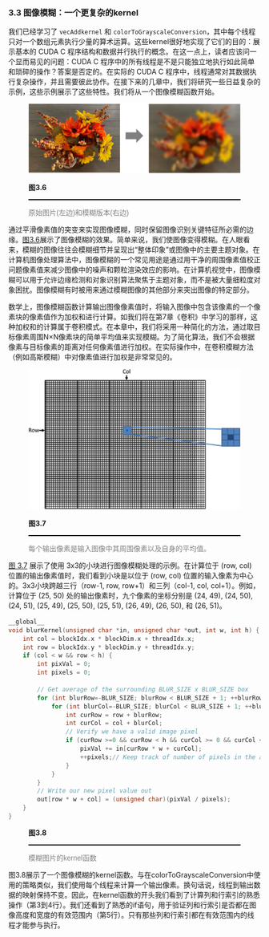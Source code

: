 ### 3.3 图像模糊：一个更复杂的kernel

我们已经学习了 `vecAddkernel` 和 `colorToGrayscaleConversion`，其中每个线程只对一个数组元素执行少量的算术运算。这些kernel很好地实现了它们的目的：展示基本的 CUDA C 程序结构和数据并行执行的概念。在这一点上，读者应该问一个显而易见的问题：CUDA C 程序中的所有线程是不是只能独立地执行如此简单和琐碎的操作？答案是否定的。在实际的 CUDA C 程序中，线程通常对其数据执行复杂操作，并且需要彼此协作。在接下来的几章中，我们将研究一些日益复杂的示例，这些示例展示了这些特性。我们将从一个图像模糊函数开始。

<figure>
    <style>
     hr {
         border: none;
         height: 2px;
         background-color: black;
         margin: 5px auto;
     }
	</style>
    <img id="fig3.6" src="..\pic\chapter3\fig3.6.jpeg">
    <figcaption>
        <p class="no-indent" style="font-weight: bold;">
        图3.6
        </p>
       	<hr style="border: none; height: 2px; background-color: black; margin: 5px auto;">
        <p class="no-indent" style="font-family: 'Arial', 'Helvetica', sans-serif;color: #808080">
            原始图片(左边)和模糊版本(右边)
        </p>
    </figcaption>
</figure>

通过平滑像素值的突变来实现图像模糊，同时保留图像识别关键特征所必需的边缘。[图3.6](#fig3.6)展示了图像模糊的效果。简单来说，我们使图像变得模糊。在人眼看来，模糊的图像往往会模糊细节并呈现出“整体印象”或图像中的主要主题对象。在计算机图像处理算法中，图像模糊的一个常见用途是通过用干净的周围像素值校正问题像素值来减少图像中的噪声和颗粒渲染效应的影响。在计算机视觉中，图像模糊可以用于允许边缘检测和对象识别算法聚焦于主题对象，而不是被大量细粒度对象困扰。图像模糊有时被用来通过模糊图像的其他部分来突出图像的特定部分。

数学上，图像模糊函数计算输出图像像素值时，将输入图像中包含该像素的一个像素块的像素值作为加权和进行计算。如我们将在第7章《卷积》中学习的那样，这种加权和的计算属于卷积模式。在本章中，我们将采用一种简化的方法，通过取目标像素周围N×N像素块的简单平均值来实现模糊。为了简化算法，我们不会根据像素与目标像素的距离对任何像素值进行加权。在实际操作中，在卷积模糊方法（例如高斯模糊）中对像素值进行加权是非常常见的。

<figure>
    <style>
     hr {
         border: none;
         height: 2px;
         background-color: black;
         margin: 5px auto;
     }
	</style>
    <img id="fig3.7" src="..\pic\chapter3\fig3.7.jpeg">
    <figcaption>
        <p class="no-indent" style="font-weight: bold;">
        图3.7
        </p>
       	<hr style="border: none; height: 2px; background-color: black; margin: 5px auto;">
        <p class="no-indent" style="font-family: 'Arial', 'Helvetica', sans-serif;color: #808080">
            每个输出像素是输入图像中其周围像素以及自身的平均值。
        </p>
    </figcaption>
</figure>

[图 3.7](#fig3.7) 展示了使用 3x3的小块进行图像模糊处理的示例。在计算位于 (row, col) 位置的输出像素值时，我们看到小块是以位于 (row, col) 位置的输入像素为中心的。3x3小块跨越三行（row-1, row, row+1）和三列（col-1, col, col+1）。例如，计算位于 (25, 50) 处的输出像素时，九个像素的坐标分别是 (24, 49), (24, 50), (24, 51), (25, 49), (25, 50), (25, 51), (26, 49), (26, 50), 和 (26, 51)。

```c
__global__
void blurKernel(unsigned char *in, unsigned char *out, int w, int h) {
    int col = blockIdx.x * blockDim.x + threadIdx.x;
    int row = blockIdx.y * blockDim.y + threadIdx.y;
    if (col < w && row < h) {
        int pixVal = 0;
        int pixels = 0;
        
        // Get average of the surrounding BLUR_SIZE x BLUR_SIZE box
        for (int blurRow=-BLUR_SIZE; blurRow < BLUR_SIZE + 1; ++blurRow) {
            for (int blurCol=-BLUR_SIZE; blurCol < BLUR_SIZE + 1; ++blurCol) {
                int curRow = row + blurRow;
                int curCol = col + blurCol;
                // Verify we have a valid image pixel
                if (curRow >=0 && curRow < h && curCol >= 0 && curCol < w) {
                    pixVal += in[curRow * w + curCol];
                    ++pixels;// Keep track of number of pixels in the avg
                }
            }
        }
        // Write our new pixel value out
        out[row * w + col] = (unsigned char)(pixVal / pixels);
    }
}
```

<figure>
    <style>
     hr {
         border: none;
         height: 2px;
         background-color: black;
         margin: 5px auto;
     }
	</style>
    <figcaption>
        <p class="no-indent" style="font-weight: bold;">
        图3.8
        </p>
       	<hr style="border: none; height: 2px; background-color: black; margin: 5px auto;">
        <p class="no-indent" style="font-family: 'Arial', 'Helvetica', sans-serif;color: #808080">
            模糊图片的kernel函数
        </p>
    </figcaption>
</figure>

图3.8展示了一个图像模糊的kernel函数。与在colorToGrayscaleConversion中使用的策略类似，我们使用每个线程来计算一个输出像素。换句话说，线程到输出数据的映射保持不变。因此，在kernel函数的开头我们看到了计算列和行索引的熟悉操作（第3到4行）。我们还看到了熟悉的if语句，用于验证列和行索引是否都在图像高度和宽度的有效范围内（第5行）。只有那些列和行索引都在有效范围内的线程才能参与执行。